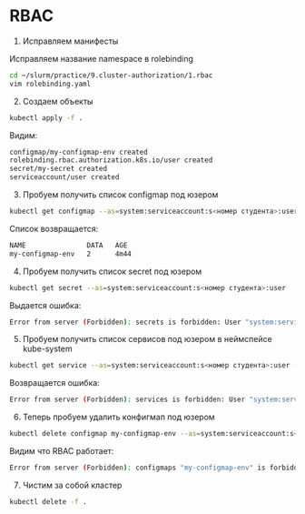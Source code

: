 # RBAC

1) Исправляем манифесты

Исправляем название namespace в rolebinding

```bash
cd ~/slurm/practice/9.cluster-authorization/1.rbac
vim rolebinding.yaml
```

2) Создаем объекты

```bash
kubectl apply -f .
```

Видим:

```bash
configmap/my-configmap-env created
rolebinding.rbac.authorization.k8s.io/user created
secret/my-secret created
serviceaccount/user created
```

3) Пробуем получить список configmap под юзером

```bash
kubectl get configmap --as=system:serviceaccount:s<номер студента>:user
```

Список возвращается:
```bash
NAME               DATA   AGE
my-configmap-env   2      4m44
```

4) Пробуем получить список secret под юзером

```bash
kubectl get secret --as=system:serviceaccount:s<номер студента>:user
```

Выдается ошибка:
```bash
Error from server (Forbidden): secrets is forbidden: User "system:serviceaccount:s000001:user" cannot list resource "secrets" in API group "" in the namespace "s000001"
```

5) Пробуем получить список сервисов под юзером в неймспейсе kube-system

```bash
kubectl get service --as=system:serviceaccount:s<номер студента>:user -n kube-system
```

Возвращается ошибка:
```bash
Error from server (Forbidden): services is forbidden: User "system:serviceaccount:s000001:user" cannot list resource "services" in API group "" in the namespace "kube-system"
```

6) Теперь пробуем удалить конфигмап  под юзером

```bash
kubectl delete configmap my-configmap-env --as=system:serviceaccount:s<номер студента>:user kubernetes
```

Видим что RBAC работает:

```bash
Error from server (Forbidden): configmaps "my-configmap-env" is forbidden: User "system:serviceaccount:s000001:user" cannot delete resource "configmaps" in API group "" in the namespace "s000001"
```

7) Чистим за собой кластер

```bash
kubectl delete -f .
```
